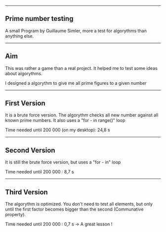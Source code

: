 ---- 

Prime number testing
----
A small Program by Guillaume Simler, more a test for algorythms than anything else.

----
Aim
----
This was rather a game than a real project. It helped me to test some ideas about algorythms. 

I designed a algorythm to give me all prime figures to a given number

----
First Version
----
It is a brute force version. The algorythm checks all new number against all known prime numbers. It also uses a "for - in range()" loop

Time needed until 200 000 (on my desktop): 24,8 s

----
Second Version
----
It is still the brute force version, but uses a "for - in" loop

Time needed until 200 000 : 8,7 s

----
Third Version
----
The algorythm is optimized. You don't need to test all elements, but only until the first factor becomes bigger than the second (Communative property).

Time needed until 200 000 : 0,7 s   -> A great lesson !




